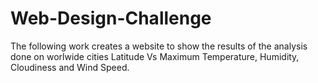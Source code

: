 # Web-Design-Challenge

The following work creates a website to show the results of the analysis done on worlwide cities Latitude Vs Maximum Temperature, Humidity, Cloudiness and Wind Speed.



